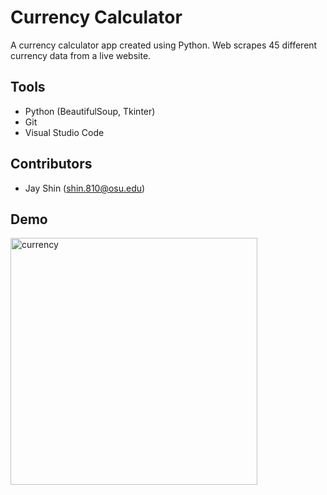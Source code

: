# Currency Calculator
A currency calculator app created using Python. Web scrapes 45 different currency data from a live website. 
## Tools
- Python (BeautifulSoup, Tkinter)
- Git
- Visual Studio Code
## Contributors
- Jay Shin (shin.810@osu.edu)
## Demo
<img width="395" alt="currency" src="https://user-images.githubusercontent.com/83435667/179067602-517658a3-011f-4254-8dfe-cba54c79f741.png">
